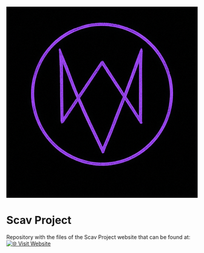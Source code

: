 
![Custom Purple Fox Logo](https://github.com/dedsec1121fk/DedSec/blob/f5fabcbd129e7cc233a728f78299a4db5abd00fb/Extra%20Content/Images/Custom%20Purple%20Fox%20Logo.png?raw=true)

# Scav Project

Repository with the files of the Scav Project website that can be found at:
[![🌐 Visit Website](https://img.shields.io/badge/Website-ded--sec.space/Scav-Project-blue?style=for-the-badge)](https://www.ded-sec.space/Scav-Project/)  